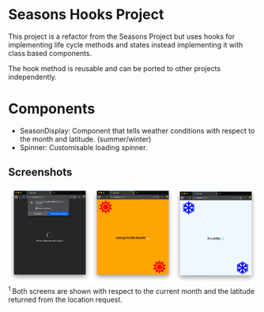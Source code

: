 # Seasons Hooks Project
This project is a refactor from the Seasons Project but uses hooks for implementing life cycle methods and states instead implementing it with class based components.

The hook method is reusable and can be ported to other projects independently.

# Components

- SeasonDisplay: Component that tells weather conditions with respect to the month and latitude. (summer/winter)
- Spinner: Customisable loading spinner.

## Screenshots

 ![Screenshot](./res/screenshots.png?raw=true)
<sup>1 </sup><span>Both screens are shown with respect to the current month and the latitude returned from the location request.</span>
